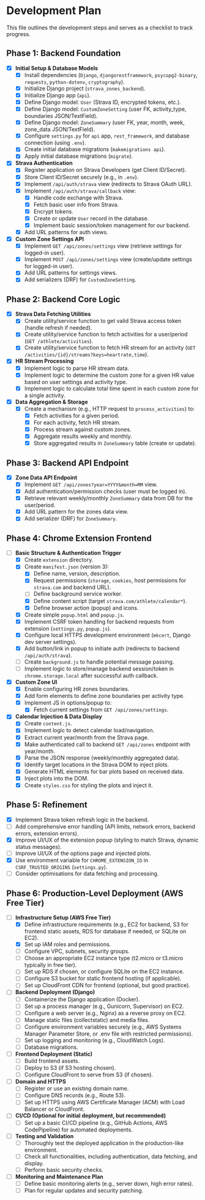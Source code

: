 # Development Plan

This file outlines the development steps and serves as a checklist to track progress.

## Phase 1: Backend Foundation

- [x] **Initial Setup & Database Models**
    - [x] Install dependencies (`Django`, `djangorestframework`, `psycopg2-binary`, `requests`, `python-dotenv`, `cryptography`).
    - [x] Initialize Django project (`strava_zones_backend`).
    - [x] Initialize Django app (`api`).
    - [x] Define Django model: `User` (Strava ID, encrypted tokens, etc.).
    - [x] Define Django model: `CustomZoneSetting` (user FK, activity_type, boundaries JSON/TextField).
    - [x] Define Django model: `ZoneSummary` (user FK, year, month, week, zone_data JSON/TextField).
    - [x] Configure `settings.py` for `api` app, `rest_framework`, and database connection (using `.env`).
    - [x] Create initial database migrations (`makemigrations api`).
    - [x] Apply initial database migrations (`migrate`).
- [x] **Strava Authentication**
    - [x] Register application on Strava Developers (get Client ID/Secret).
    *   [x] Store Client ID/Secret securely (e.g., in `.env`).
    - [x] Implement `/api/auth/strava` view (redirects to Strava OAuth URL).
    - [x] Implement `/api/auth/strava/callback` view:
        - [x] Handle code exchange with Strava.
        - [x] Fetch basic user info from Strava.
        - [x] Encrypt tokens.
        - [x] Create or update `User` record in the database.
        - [x] Implement basic session/token management for *our* backend.
    - [x] Add URL patterns for auth views.
- [x] **Custom Zone Settings API**
    - [x] Implement `GET /api/zones/settings` view (retrieve settings for logged-in user).
    - [x] Implement `POST /api/zones/settings` view (create/update settings for logged-in user).
    - [x] Add URL patterns for settings views.
    - [x] Add serializers (DRF) for `CustomZoneSetting`.

## Phase 2: Backend Core Logic

- [x] **Strava Data Fetching Utilities**
    - [x] Create utility/service function to get valid Strava access token (handle refresh if needed).
    - [x] Create utility/service function to fetch activities for a user/period (`GET /athlete/activities`).
    - [x] Create utility/service function to fetch HR stream for an activity (`GET /activities/{id}/streams?keys=heartrate,time`).
- [x] **HR Stream Processing**
    - [x] Implement logic to parse HR stream data.
    - [x] Implement logic to determine the custom zone for a given HR value based on user settings and activity type.
    - [x] Implement logic to calculate total time spent in each custom zone for a single activity.
- [x] **Data Aggregation & Storage**
    - [x] Create a mechanism (e.g., HTTP request to `process_activities`) to:
        - [x] Fetch activities for a given period.
        - [x] For each activity, fetch HR stream.
        - [x] Process stream against custom zones.
        - [x] Aggregate results weekly and monthly.
        - [x] Store aggregated results in `ZoneSummary` table (create or update).

## Phase 3: Backend API Endpoint

- [x] **Zone Data API Endpoint**
    - [x] Implement `GET /api/zones?year=YYYY&month=MM` view.
    - [x] Add authentication/permission checks (user must be logged in).
    - [x] Retrieve relevant weekly/monthly `ZoneSummary` data from DB for the user/period.
    - [x] Add URL pattern for the zones data view.
    - [x] Add serializer (DRF) for `ZoneSummary`.

## Phase 4: Chrome Extension Frontend

- [ ] **Basic Structure & Authentication Trigger**
    - [x] Create `extension` directory.
    - [x] Create `manifest.json` (version 3):
        - [x] Define name, version, description.
        - [x] Request permissions (`storage`, `cookies`, host permissions for `strava.com` and backend URL).
        - [ ] Define background service worker.
        - [x] Define content script (target `strava.com/athlete/calendar*`).
        - [x] Define browser action (popup) and icons.
    - [x] Create simple `popup.html` and `popup.js`.
    - [x] Implement CSRF token handling for backend requests from extension (`settings.py`, `popup.js`).
    - [x] Configure local HTTPS development environment (`mkcert`, Django dev server settings).
    - [x] Add button/link in popup to initiate auth (redirects to backend `/api/auth/strava`).
    - [ ] Create `background.js` to handle potential message passing.
    - [ ] Implement logic to store/manage backend session/token in `chrome.storage.local` after successful auth callback.
- [x] **Custom Zone UI**
    - [x] Enable configuring HR zones boundaries.
    - [x] Add form elements to define zone boundaries per activity type.
    - [x] Implement JS in options/popup to:
        - [x] Fetch current settings from `GET /api/zones/settings`.
- [x] **Calendar Injection & Data Display**
    - [x] Create `content.js`.
    - [x] Implement logic to detect calendar load/navigation.
    - [x] Extract current year/month from the Strava page.
    - [x] Make authenticated call to backend `GET /api/zones` endpoint with year/month.
    - [x] Parse the JSON response (weekly/monthly aggregated data).
    - [x] Identify target locations in the Strava DOM to inject plots.
    - [x] Generate HTML elements for bar plots based on received data.
    - [x] Inject plots into the DOM.
    - [x] Create `styles.css` for styling the plots and inject it.

## Phase 5: Refinement

- [x] Implement Strava token refresh logic in the backend.
- [ ] Add comprehensive error handling (API limits, network errors, backend errors, extension errors).
- [x] Improve UI/UX of the extension popup (styling to match Strava, dynamic status messages).
- [ ] Improve UI/UX of the options page and injected plots.
- [x] Use environment variable for `CHROME_EXTENSION_ID` in `CSRF_TRUSTED_ORIGINS` (`settings.py`).
- [ ] Consider optimisations for data fetching and processing.

## Phase 6: Production-Level Deployment (AWS Free Tier)

- [ ] **Infrastructure Setup (AWS Free Tier)**
  - [x] Define infrastructure requirements (e.g., EC2 for backend, S3 for frontend static assets, RDS for database if needed, or SQLite on EC2).
  - [x] Set up IAM roles and permissions.
  - [ ] Configure VPC, subnets, security groups.
  - [ ] Choose an appropriate EC2 instance type (t2.micro or t3.micro typically in free tier).
  - [ ] Set up RDS if chosen, or configure SQLite on the EC2 instance.
  - [ ] Configure S3 bucket for static frontend hosting (if applicable).
  - [ ] Set up CloudFront CDN for frontend (optional, but good practice).

- [ ] **Backend Deployment (Django)**
  - [ ] Containerize the Django application (Docker).
  - [ ] Set up a process manager (e.g., Gunicorn, Supervisor) on EC2.
  - [ ] Configure a web server (e.g., Nginx) as a reverse proxy on EC2.
  - [ ] Manage static files (collectstatic) and media files.
  - [ ] Configure environment variables securely (e.g., AWS Systems Manager Parameter Store, or .env file with restricted permissions).
  - [ ] Set up logging and monitoring (e.g., CloudWatch Logs).
  - [ ] Database migrations.

- [ ] **Frontend Deployment (Static)**
  - [ ] Build frontend assets.
  - [ ] Deploy to S3 (if S3 hosting chosen).
  - [ ] Configure CloudFront to serve from S3 (if chosen).

- [ ] **Domain and HTTPS**
  - [ ] Register or use an existing domain name.
  - [ ] Configure DNS records (e.g., Route 53).
  - [ ] Set up HTTPS using AWS Certificate Manager (ACM) with Load Balancer or CloudFront.

- [ ] **CI/CD (Optional for initial deployment, but recommended)**
  - [ ] Set up a basic CI/CD pipeline (e.g., GitHub Actions, AWS CodePipeline) for automated deployments.

- [ ] **Testing and Validation**
  - [ ] Thoroughly test the deployed application in the production-like environment.
  - [ ] Check all functionalities, including authentication, data fetching, and display.
  - [ ] Perform basic security checks.

- [ ] **Monitoring and Maintenance Plan**
  - [ ] Define basic monitoring alerts (e.g., server down, high error rates).
  - [ ] Plan for regular updates and security patching.
